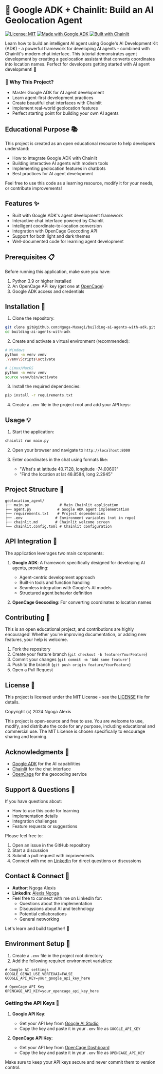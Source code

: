 # 🤖 Google ADK + Chainlit: Build an AI Geolocation Agent

[![License: MIT](https://img.shields.io/badge/License-MIT-yellow.svg)](https://opensource.org/licenses/MIT)
[![Made with Google ADK](https://img.shields.io/badge/Made%20with-Google%20ADK-blue)](https://cloud.google.com/adk)
[![Built with Chainlit](https://img.shields.io/badge/Built%20with-Chainlit-pink)](https://chainlit.io)

Learn how to build an intelligent AI agent using Google's AI Development Kit (ADK) - a powerful framework for developing AI agents - combined with Chainlit's modern chat interface. This tutorial demonstrates agent development by creating a geolocation assistant that converts coordinates into location names. Perfect for developers getting started with AI agent development! 🚀

### 🌟 Why This Project?
- Master Google ADK for AI agent development
- Learn agent-first development practices
- Create beautiful chat interfaces with Chainlit
- Implement real-world geolocation features
- Perfect starting point for building your own AI agents

## Educational Purpose 📚

This project is created as an open educational resource to help developers understand:
- How to integrate Google ADK with Chainlit
- Building interactive AI agents with modern tools
- Implementing geolocation features in chatbots
- Best practices for AI agent development

Feel free to use this code as a learning resource, modify it for your needs, or contribute improvements!

## Features ✨

- Built with Google ADK's agent development framework
- Interactive chat interface powered by Chainlit
- Intelligent coordinate-to-location conversion
- Integration with OpenCage Geocoding API
- Support for both light and dark themes
- Well-documented code for learning agent development

## Prerequisites 📋

Before running this application, make sure you have:

1. Python 3.9 or higher installed
2. An OpenCage API key (get one at [OpenCage](https://opencagedata.com/))
3. Google ADK access and credentials

## Installation 🚀

1. Clone the repository:
```bash
git clone git@github.com:Ngoga-Musagi/building-ai-agents-with-adk.git
cd building-ai-agents-with-adk
```

2. Create and activate a virtual environment (recommended):
```bash
# Windows
python -m venv venv
.\venv\Scripts\activate

# Linux/MacOS
python -m venv venv
source venv/bin/activate
```

3. Install the required dependencies:
```bash
pip install -r requirements.txt
```

4. Create a `.env` file in the project root and add your API keys:


## Usage 💡

1. Start the application:
```bash
chainlit run main.py
```

2. Open your browser and navigate to `http://localhost:8000`

3. Enter coordinates in the chat using formats like:
   - "What's at latitude 40.7128, longitude -74.0060?"
   - "Find the location at lat 48.8584, long 2.2945"

## Project Structure 📁

```
geolocation_agent/
├── main.py              # Main Chainlit application
├── agent.py            # Google ADK agent implementation
├── requirements.txt    # Project dependencies
├── .env               # Environment variables (not in repo)
├── chainlit.md        # Chainlit welcome screen
└── chainlit.config.toml # Chainlit configuration
```

## API Integration 🔌

The application leverages two main components:

1. **Google ADK**: A framework specifically designed for developing AI agents, providing:
   - Agent-centric development approach
   - Built-in tools and function handling
   - Seamless integration with Google's AI models
   - Structured agent behavior definition

2. **OpenCage Geocoding**: For converting coordinates to location names

## Contributing 🤝

This is an open educational project, and contributions are highly encouraged! Whether you're improving documentation, or adding new features, your help is welcome.

1. Fork the repository
2. Create your feature branch (`git checkout -b feature/YourFeature`)
3. Commit your changes (`git commit -m 'Add some feature'`)
4. Push to the branch (`git push origin feature/YourFeature`)
5. Open a Pull Request

## License 📄

This project is licensed under the MIT License - see the [LICENSE](LICENSE) file for details.

Copyright (c) 2024 Ngoga Alexis

This project is open-source and free to use. You are welcome to use, modify, and distribute the code for any purpose, including educational and commercial use. The MIT License is chosen specifically to encourage sharing and learning.

## Acknowledgments 🙏

- [Google ADK](https://cloud.google.com/adk) for the AI capabilities
- [Chainlit](https://chainlit.io) for the chat interface
- [OpenCage](https://opencagedata.com/) for the geocoding service


## Support & Questions 💬

If you have questions about:
- How to use this code for learning
- Implementation details
- Integration challenges
- Feature requests or suggestions

Please feel free to:
1. Open an issue in the GitHub repository
2. Start a discussion
3. Submit a pull request with improvements
4. Connect with me on [LinkedIn](https://www.linkedin.com/in/alexis-ngoga-24460022b/) for direct questions or discussions

## Contact & Connect 🤝

- **Author**: Ngoga Alexis
- **LinkedIn**: [Alexis Ngoga](https://www.linkedin.com/in/alexis-ngoga-24460022b/)
- Feel free to connect with me on LinkedIn for:
  - Questions about the implementation
  - Discussions about AI and technology
  - Potential collaborations
  - General networking

Let's learn and build together! 🚀

## Environment Setup 🔑

1. Create a `.env` file in the project root directory
2. Add the following required environment variables:

```env
# Google AI settings
GOOGLE_GENAI_USE_VERTEXAI=FALSE
GOOGLE_API_KEY=your_google_api_key_here

# OpenCage API Key
OPENCAGE_API_KEY=your_opencage_api_key_here
```

### Getting the API Keys 🔐

1. **Google API Key**:
   - Get your API key from [Google AI Studio](https://aistudio.google.com/apikey)
   - Copy the key and paste it in your `.env` file as `GOOGLE_API_KEY`

2. **OpenCage API Key**:
   - Get your API key from [OpenCage Dashboard](https://opencagedata.com/dashboard#geocoding)
   - Copy the key and paste it in your `.env` file as `OPENCAGE_API_KEY`

Make sure to keep your API keys secure and never commit them to version control. 
